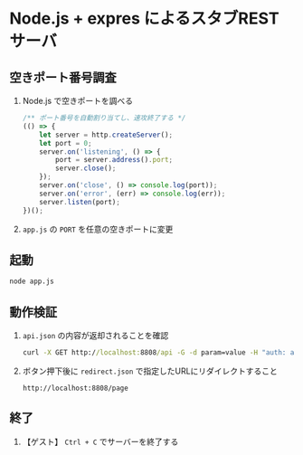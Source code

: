 # Node.js + expres によるスタブRESTサーバ
## 空きポート番号調査
1. Node.js で空きポートを調べる
    ``` javascript
    /** ポート番号を自動割り当てし、速攻終了する */
    (() => {
        let server = http.createServer();
        let port = 0;
        server.on('listening', () => {
            port = server.address().port;
            server.close();
        });
        server.on('close', () => console.log(port));
        server.on('error', (err) => console.log(err));
        server.listen(port);
    })();
    ```

1. `app.js` の `PORT` を任意の空きポートに変更

## 起動
``` cmd
node app.js
```

## 動作検証
1. `api.json` の内容が返却されることを確認
    ``` cmd
    curl -X GET http://localhost:8808/api -G -d param=value -H "auth: abc"
    ```

1. ボタン押下後に `redirect.json` で指定したURLにリダイレクトすること
    ```
    http://localhost:8808/page
    ```

## 終了
1. 【ゲスト】 `Ctrl + C` でサーバーを終了する
